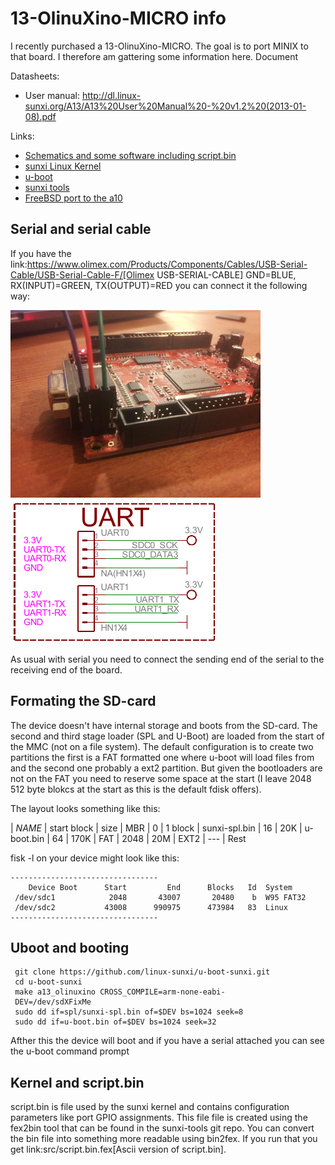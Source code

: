 # 13-OlinuXino-MICRO info

I recently purchased a 13-OlinuXino-MICRO. The goal is to port MINIX to that board. I therefore am gattering some information here.
Document

Datasheets:

* User manual: http://dl.linux-sunxi.org/A13/A13%20User%20Manual%20-%20v1.2%20(2013-01-08).pdf

Links:

* [Schematics and some software including script.bin](git://github.com/OLIMEX/OLINUXINO.git "OLIMEX git repo")
* [sunxi Linux Kernel](https://github.com/linux-sunxi/linux-sunxi.git)
* [u-boot](https://github.com/linux-sunxi/u-boot-sunxi.git)
* [sunxi tools](git://github.com/linux-sunxi/sunxi-tools.git)
* [FreeBSD port to the a10](git://github.com/tsgan/allwinner_a10.git)


## Serial and serial cable

If you have the link:https://www.olimex.com/Products/Components/Cables/USB-Serial-Cable/USB-Serial-Cable-F/[Olimex USB-SERIAL-CABLE] GND=BLUE, RX(INPUT)=GREEN, TX(OUTPUT)=RED you can connect it the following way:


![photo of connecting the Serial to the 13-OlinuXino-MICRO](img/photo_serial_small.jpg)
![schematics for the serial](img/A13-OLinuXino-MICRO_serial_sch.png)

As usual with serial you need to connect the sending end of the serial to the receiving end of the board.

## Formating the SD-card

The device doesn't have internal storage and boots from the SD-card. The second and third stage loader (SPL and U-Boot) are loaded from the start of the MMC (not on a file system). The default configuration is to create two partitions the first is a FAT formatted one where u-boot will load files from and the second one probably a ext2 partition. But given the bootloaders are not on the FAT you need to reserve some space at the start (I leave 2048 512 byte blokcs at the start as this is the default fdisk offers).

The layout looks something like this:

| *NAME*           |  start block | size
| MBR              |  0 | 1 block
| sunxi-spl.bin    | 16 | 20K
| u-boot.bin       | 64 | 170K
| FAT              | 2048 | 20M
| EXT2             | --- | Rest


fisk -l on your device might look like this:
```
---------------------------------
    Device Boot      Start         End      Blocks   Id  System
 /dev/sdc1            2048       43007       20480    b  W95 FAT32
 /dev/sdc2           43008      990975      473984   83  Linux
---------------------------------
```

## Uboot and booting

```
 git clone https://github.com/linux-sunxi/u-boot-sunxi.git
 cd u-boot-sunxi
 make a13_olinuxino CROSS_COMPILE=arm-none-eabi-
 DEV=/dev/sdXFixMe
 sudo dd if=spl/sunxi-spl.bin of=$DEV bs=1024 seek=8
 sudo dd if=u-boot.bin of=$DEV bs=1024 seek=32
```

Afther this the device will boot and if you have a serial attached you can see the u-boot command prompt


## Kernel and script.bin

script.bin is file used by the sunxi kernel and contains configuration parameters like port GPIO assignments. This file file is created using the fex2bin tool  that can be found in the sunxi-tools git repo. You can convert the bin file into something more readable using bin2fex. If you run that you get link:src/script.bin.fex[Ascii version of script.bin].

